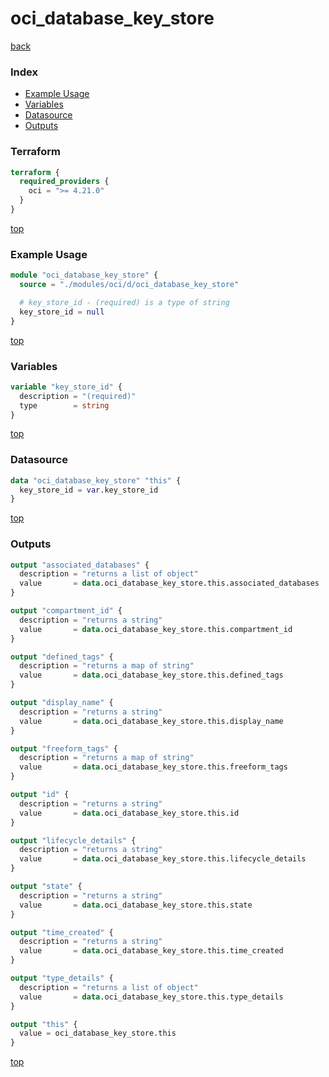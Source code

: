 # oci_database_key_store

[back](../oci.md)

### Index

- [Example Usage](#example-usage)
- [Variables](#variables)
- [Datasource](#datasource)
- [Outputs](#outputs)

### Terraform

```terraform
terraform {
  required_providers {
    oci = ">= 4.21.0"
  }
}
```

[top](#index)

### Example Usage

```terraform
module "oci_database_key_store" {
  source = "./modules/oci/d/oci_database_key_store"

  # key_store_id - (required) is a type of string
  key_store_id = null
}
```

[top](#index)

### Variables

```terraform
variable "key_store_id" {
  description = "(required)"
  type        = string
}
```

[top](#index)

### Datasource

```terraform
data "oci_database_key_store" "this" {
  key_store_id = var.key_store_id
}
```

[top](#index)

### Outputs

```terraform
output "associated_databases" {
  description = "returns a list of object"
  value       = data.oci_database_key_store.this.associated_databases
}

output "compartment_id" {
  description = "returns a string"
  value       = data.oci_database_key_store.this.compartment_id
}

output "defined_tags" {
  description = "returns a map of string"
  value       = data.oci_database_key_store.this.defined_tags
}

output "display_name" {
  description = "returns a string"
  value       = data.oci_database_key_store.this.display_name
}

output "freeform_tags" {
  description = "returns a map of string"
  value       = data.oci_database_key_store.this.freeform_tags
}

output "id" {
  description = "returns a string"
  value       = data.oci_database_key_store.this.id
}

output "lifecycle_details" {
  description = "returns a string"
  value       = data.oci_database_key_store.this.lifecycle_details
}

output "state" {
  description = "returns a string"
  value       = data.oci_database_key_store.this.state
}

output "time_created" {
  description = "returns a string"
  value       = data.oci_database_key_store.this.time_created
}

output "type_details" {
  description = "returns a list of object"
  value       = data.oci_database_key_store.this.type_details
}

output "this" {
  value = oci_database_key_store.this
}
```

[top](#index)